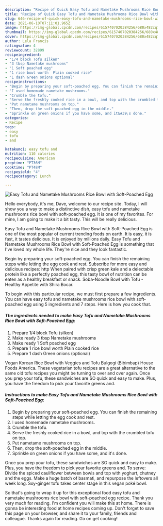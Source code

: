 ```yaml
---
description: "Recipe of Quick Easy Tofu and Nametake Mushrooms Rice Bowl with Soft-Poached Egg"
title: "Recipe of Quick Easy Tofu and Nametake Mushrooms Rice Bowl with Soft-Poached Egg"
slug: 646-recipe-of-quick-easy-tofu-and-nametake-mushrooms-rice-bowl-with-soft-poached-egg
date: 2021-06-10T07:11:01.965Z
image: https://img-global.cpcdn.com/recipes/6157407020384256/680x482cq70/easy-tofu-and-nametake-mushrooms-rice-bowl-with-soft-poached-egg-recipe-main-photo.jpg
thumbnail: https://img-global.cpcdn.com/recipes/6157407020384256/680x482cq70/easy-tofu-and-nametake-mushrooms-rice-bowl-with-soft-poached-egg-recipe-main-photo.jpg
cover: https://img-global.cpcdn.com/recipes/6157407020384256/680x482cq70/easy-tofu-and-nametake-mushrooms-rice-bowl-with-soft-poached-egg-recipe-main-photo.jpg
author: Lela Francis
ratingvalue: 4
reviewcount: 32899
recipeingredient:
- "1/4 block Tofu silken"
- "3 tbsp Nametake mushrooms"
- "1 Soft poached egg"
- "1 rice bowl worth  Plain cooked rice"
- "1 dash Green onions optional"
recipeinstructions:
- "Begin by preparing your soft-poached egg. You can finish the remaining steps while letting the egg cook and rest."
- "I used homemade nametake mushrooms."
- "Crumble the tofu."
- "Serve the freshly cooked rice in a bowl, and top with the crumbled tofu on top."
- "Put nametame mushrooms on top."
- "Then, drop the soft-poached egg in the middle."
- "Sprinkle on green onions if you have some, and it&#39;s done."
categories:
- Recipe
tags:
- easy
- tofu
- and

katakunci: easy tofu and 
nutrition: 110 calories
recipecuisine: American
preptime: "PT36M"
cooktime: "PT48M"
recipeyield: "4"
recipecategory: Lunch

---
```



![Easy Tofu and Nametake Mushrooms Rice Bowl with Soft-Poached Egg](https://img-global.cpcdn.com/recipes/6157407020384256/680x482cq70/easy-tofu-and-nametake-mushrooms-rice-bowl-with-soft-poached-egg-recipe-main-photo.jpg)

Hello everybody, it's me, Dave, welcome to our recipe site. Today, I will show you a way to make a distinctive dish, easy tofu and nametake mushrooms rice bowl with soft-poached egg. It is one of my favorites. For mine, I am going to make it a bit tasty. This will be really delicious.

Easy Tofu and Nametake Mushrooms Rice Bowl with Soft-Poached Egg is one of the most popular of current trending foods on earth. It is easy, it is fast, it tastes delicious. It is enjoyed by millions daily. Easy Tofu and Nametake Mushrooms Rice Bowl with Soft-Poached Egg is something that I've loved my whole life. They're nice and they look fantastic.

Begin by preparing your soft-poached egg. You can finish the remaining steps while letting the egg cook and rest. Subscribe for more easy and delicious recipes: http When paired with crisp green kale and a delectable protein like a perfectly poached egg, this tasty bowl of nutrition can be eaten as a healthy breakfast or snack. Soba-Noodle Bowl with Tofu - Healthy Appetite with Shira Bocar.


To begin with this particular recipe, we must first prepare a few ingredients. You can have easy tofu and nametake mushrooms rice bowl with soft-poached egg using 5 ingredients and 7 steps. Here is how you cook that.

<!--inarticleads1-->

##### The ingredients needed to make Easy Tofu and Nametake Mushrooms Rice Bowl with Soft-Poached Egg:

1. Prepare 1/4 block Tofu (silken)
1. Make ready 3 tbsp Nametake mushrooms
1. Make ready 1 Soft poached egg
1. Prepare 1 rice bowl worth  Plain cooked rice
1. Prepare 1 dash Green onions (optional)


Vegan Korean Rice Bowl with Veggies and Tofu Bulgogi (Bibimbap) House Foods America. These vegetarian tofu recipes are a great alternative to the same old tofu recipes you might be turning to over and over again. Once you prep your tofu, these sandwiches are SO quick and easy to make. Plus, you have the freedom to pick your favorite greens and. 

<!--inarticleads2-->

##### Instructions to make Easy Tofu and Nametake Mushrooms Rice Bowl with Soft-Poached Egg:

1. Begin by preparing your soft-poached egg. You can finish the remaining steps while letting the egg cook and rest.
1. I used homemade nametake mushrooms.
1. Crumble the tofu.
1. Serve the freshly cooked rice in a bowl, and top with the crumbled tofu on top.
1. Put nametame mushrooms on top.
1. Then, drop the soft-poached egg in the middle.
1. Sprinkle on green onions if you have some, and it&#39;s done.


Once you prep your tofu, these sandwiches are SO quick and easy to make. Plus, you have the freedom to pick your favorite greens and. To serve: Divide the spiced cauliflower between bowls and top with yoghurt, chutney and the eggs. Make a huge batch of basmati, and repurpose the leftovers all week long. Soy-ginger tofu takes center stage in this vegan poké bowl. 

So that's going to wrap it up for this exceptional food easy tofu and nametake mushrooms rice bowl with soft-poached egg recipe. Thank you very much for reading. I'm confident you will make this at home. There is gonna be interesting food at home recipes coming up. Don't forget to save this page on your browser, and share it to your family, friends and colleague. Thanks again for reading. Go on get cooking!
